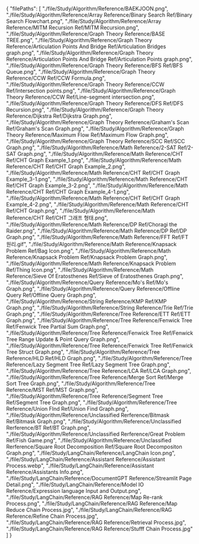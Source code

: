 {
  "filePaths": [
    "./file/Study/Algorithm/Reference/BAEKJOON.png",
    "./file/Study/Algorithm/Reference/Array Reference/Binary Search Ref/Binary Search Flowchart.png",
    "./file/Study/Algorithm/Reference/Array Reference/MITM Recursion Ref/MITM Recursion.png",
    "./file/Study/Algorithm/Reference/Graph Theory Reference/BASE TREE.png",
    "./file/Study/Algorithm/Reference/Graph Theory Reference/Articulation Points And Bridge Ref/Articulation Bridges graph.png",
    "./file/Study/Algorithm/Reference/Graph Theory Reference/Articulation Points And Bridge Ref/Articulation Points graph.png",
    "./file/Study/Algorithm/Reference/Graph Theory Reference/BFS Ref/BFS Queue.png",
    "./file/Study/Algorithm/Reference/Graph Theory Reference/CCW Ref/CCW Formula.png",
    "./file/Study/Algorithm/Reference/Graph Theory Reference/CCW Ref/Intersection points.png",
    "./file/Study/Algorithm/Reference/Graph Theory Reference/CCW Ref/Line-segment intersection.png",
    "./file/Study/Algorithm/Reference/Graph Theory Reference/DFS Ref/DFS Recursion.png",
    "./file/Study/Algorithm/Reference/Graph Theory Reference/Dijkstra Ref/Dijkstra Graph.png",
    "./file/Study/Algorithm/Reference/Graph Theory Reference/Graham's Scan Ref/Graham's Scan Graph.png",
    "./file/Study/Algorithm/Reference/Graph Theory Reference/Maximum Flow Ref/Maximum Flow Graph.png",
    "./file/Study/Algorithm/Reference/Graph Theory Reference/SCC Ref/SCC Graph.png",
    "./file/Study/Algorithm/Reference/Math Reference/2-SAT Ref/2-SAT Graph.png",
    "./file/Study/Algorithm/Reference/Math Reference/CHT Ref/CHT Graph Example_1.png",
    "./file/Study/Algorithm/Reference/Math Reference/CHT Ref/CHT Graph Example_2.png",
    "./file/Study/Algorithm/Reference/Math Reference/CHT Ref/CHT Graph Example_3-1.png",
    "./file/Study/Algorithm/Reference/Math Reference/CHT Ref/CHT Graph Example_3-2.png",
    "./file/Study/Algorithm/Reference/Math Reference/CHT Ref/CHT Graph Example_4-1.png",
    "./file/Study/Algorithm/Reference/Math Reference/CHT Ref/CHT Graph Example_4-2.png",
    "./file/Study/Algorithm/Reference/Math Reference/CHT Ref/CHT Graph.png",
    "./file/Study/Algorithm/Reference/Math Reference/CHT Ref/CHT 그래프 형태.png",
    "./file/Study/Algorithm/Reference/Math Reference/DP Ref/Choragi the Raider.png",
    "./file/Study/Algorithm/Reference/Math Reference/DP Ref/DP Graph.png",
    "./file/Study/Algorithm/Reference/Math Reference/FFT Ref/FT 원리.gif",
    "./file/Study/Algorithm/Reference/Math Reference/Knapsack Problem Ref/Bag Icon.png",
    "./file/Study/Algorithm/Reference/Math Reference/Knapsack Problem Ref/Knapsack Problem Graph.png",
    "./file/Study/Algorithm/Reference/Math Reference/Knapsack Problem Ref/Thing Icon.png",
    "./file/Study/Algorithm/Reference/Math Reference/Sieve Of Eratosthenes Ref/Sieve of Eratosthenes Graph.png",
    "./file/Study/Algorithm/Reference/Query Reference/Mo's Ref/Mo's Graph.png",
    "./file/Study/Algorithm/Reference/Query Reference/Offline Query Ref/Offline Query Graph.png",
    "./file/Study/Algorithm/Reference/String Reference/KMP Ref/KMP Graph.png",
    "./file/Study/Algorithm/Reference/String Reference/Trie Ref/Trie Graph.png",
    "./file/Study/Algorithm/Reference/Tree Reference/ETT Ref/ETT Graph.png",
    "./file/Study/Algorithm/Reference/Tree Reference/Fenwick Tree Ref/Fenwick Tree Partial Sum Graph.png",
    "./file/Study/Algorithm/Reference/Tree Reference/Fenwick Tree Ref/Fenwick Tree Range Update & Point Query Graph.png",
    "./file/Study/Algorithm/Reference/Tree Reference/Fenwick Tree Ref/Fenwick Tree Struct Graph.png",
    "./file/Study/Algorithm/Reference/Tree Reference/HLD Ref/HLD Graph.png",
    "./file/Study/Algorithm/Reference/Tree Reference/Lazy Segment Tree Ref/Lazy Segment Tree Graph.png",
    "./file/Study/Algorithm/Reference/Tree Reference/LCA Ref/LCA Graph.png",
    "./file/Study/Algorithm/Reference/Tree Reference/Merge Sort Ref/Merge Sort Tree Graph.png",
    "./file/Study/Algorithm/Reference/Tree Reference/MST Ref/MST Graph.png",
    "./file/Study/Algorithm/Reference/Tree Reference/Segment Tree Ref/Segment Tree Graph.png",
    "./file/Study/Algorithm/Reference/Tree Reference/Union FInd Ref/Union Find Graph.png",
    "./file/Study/Algorithm/Reference/Unclassified Rerference/Bitmask Ref/Bitmask Graph.png",
    "./file/Study/Algorithm/Reference/Unclassified Rerference/BT Ref/BT Graph.png",
    "./file/Study/Algorithm/Reference/Unclassified Rerference/Great Problem Ref/Fish Game.png",
    "./file/Study/Algorithm/Reference/Unclassified Rerference/Square Root Decomposition Ref/Square Root Decompositon Graph.png",
    "./file/Study/LangChain/Reference/LangChain Icon.png",
    "./file/Study/LangChain/Reference/Assistant Reference/Assistant Process.webp",
    "./file/Study/LangChain/Reference/Assistant Reference/Assistants Info.png",
    "./file/Study/LangChain/Reference/DocumentGPT Reference/Streamlit Page Detail.png",
    "./file/Study/LangChain/Reference/Model IO Reference/Expression language Input and Output.png",
    "./file/Study/LangChain/Reference/RAG Reference/Map Re-rank Process.png",
    "./file/Study/LangChain/Reference/RAG Reference/Map Reduce Chain Process.jpg",
    "./file/Study/LangChain/Reference/RAG Reference/Refine Chain Process.jpg",
    "./file/Study/LangChain/Reference/RAG Reference/Retrieval Process.jpg",
    "./file/Study/LangChain/Reference/RAG Reference/Stufff Chain Process.jpg"
  ]
}